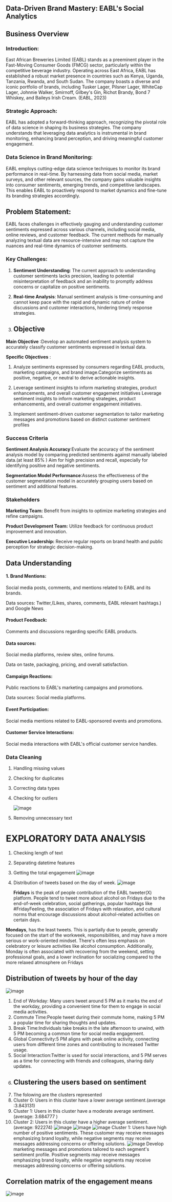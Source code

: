 ## Data-Driven Brand Mastery: EABL's Social Analytics

## Business Overview
### Introduction:
East African Breweries Limited (EABL) stands as a preeminent player in the Fast-Moving Consumer Goods (FMCG) sector, particularly within the competitive beverage industry. Operating across East Africa, EABL has established a robust market presence in countries such as Kenya, Uganda, Tanzania, Rwanda, and South Sudan. The company boasts a diverse and iconic portfolio of brands, including Tusker Lager, Pilsner Lager, WhiteCap Lager, Johnnie Walker, Smirnoff, Gilbey's Gin, Richot Brandy, Bond 7 Whiskey, and Baileys Irish Cream. (EABL, 2023)

### Strategic Approach:
EABL has adopted a forward-thinking approach, recognizing the pivotal role of data science in shaping its business strategies. The company understands that leveraging data analytics is instrumental in brand monitoring, enhancing brand perception, and driving meaningful customer engagement.
### Data Science in Brand Monitoring:
EABL employs cutting-edge data science techniques to monitor its brand performance in real-time. By harnessing data from social media, market surveys, and other relevant sources, the company gains valuable insights into consumer sentiments, emerging trends, and competitive landscapes. This enables EABL to proactively respond to market dynamics and fine-tune its branding strategies accordingly.

##  Problem Statement:

EABL faces challenges in effectively gauging and understanding customer sentiments expressed across various channels, including social media, online reviews, and customer feedback. The current methods for manually analyzing textual data are resource-intensive and may not capture the nuances and real-time dynamics of customer sentiments.
### Key Challenges:

1. <b>Sentiment Understanding</b>: The current approach to understanding customer sentiments lacks precision, leading to potential misinterpretation of feedback and an inability to promptly address concerns or capitalize on positive sentiments.

2. <b>Real-time Analysis</b>: Manual sentiment analysis is time-consuming and cannot keep pace with the rapid and dynamic nature of online discussions and customer interactions, hindering timely response strategies.
3. ## Objective
<b>Main Objective</b> :Develop an automated sentiment analysis system to accurately classify customer sentiments expressed in textual data.


<b>Specific Objectives</b> :
1. Analyze sentiments expressed by consumers regarding EABL products, marketing campaigns, and brand image.Categorize sentiments as positive, negative, or neutral to derive actionable insights.

2. Leverage sentiment insights to inform marketing strategies, product enhancements, and overall customer engagement initiatives Leverage sentiment insights to inform marketing strategies, product enhancements, and overall customer engagement initiatives.

3. Implement sentiment-driven customer segmentation to tailor marketing messages and promotions based on distinct customer sentiment profiles
###  Success Criteria
<b>Sentiment Analysis Accuracy</b>:Evaluate the accuracy of the sentiment analysis model by comparing predicted sentiments against manually labeled data.(at least 85% )
Aim for high precision and recall, especially for identifying positive and negative sentiments.

<b>Segmentation Model Performance</b>:Assess the effectiveness of the customer segmentation model in accurately grouping users based on sentiment and additional features.

### Stakeholders

<b>Marketing Team:</b> Benefit from insights to optimize marketing strategies and refine campaigns.

<b>Product Development Team:</b> Utilize feedback for continuous product improvement and innovation.

<b>Executive Leadership:</b> Receive regular reports on brand health and public perception for strategic decision-making.
## Data Understanding

#### 1. Brand Mentions:

Social media posts, comments, and mentions related to EABL and its brands.

Data sources: Twitter,(Likes, shares, comments, EABL relevant hashtags.) and Google News 


#### Product Feedback:

Comments and discussions regarding specific EABL products.

#### Data sources:

Social media platforms, review sites, online forums.

Data on taste, packaging, pricing, and overall satisfaction.

#### Campaign Reactions:

Public reactions to EABL's marketing campaigns and promotions.

Data sources: Social media platforms.

#### Event Participation:

Social media mentions related to EABL-sponsored events and promotions.

#### Customer Service Interactions:

Social media interactions with EABL's official customer service handles.
### Data Cleaning
1. Handling missing values
2. Checking for duplicates
3. Correcting data types
4. Checking for outliers

   ![image](https://github.com/JETshelf/EABL-Sentiment-Analysis/assets/133136216/a3c7c0f9-90cf-4359-9300-15c4b24d84df)
5. Removing unnecessary text

# EXPLORATORY DATA ANALYSIS
1. Checking length of text
2. Separating datetime features
3. Getting the total engagement
   ![image](https://github.com/JETshelf/EABL-Sentiment-Analysis/assets/133136216/b8df113c-43d6-4b72-9a89-ecd15018e2e5)
4. Distribution of tweets based on the day of week.
![image](https://github.com/JETshelf/EABL-Sentiment-Analysis/assets/133136216/f3cb54b5-65b6-4844-88d7-fb10435ee0a4)

   <b>Fridays</b> is the peak of people contribution of the EABL tweeter(X) platform. People tend to tweet more about alcohol on Fridays due to the end-of-week celebration, social gatherings, popular hashtags like #FridayFeeling, the association of Fridays with relaxation, and cultural norms that encourage discussions about alcohol-related activities on certain days.  

<b>Mondays</b>, has the least tweets. This is partially due to people, generally focused on the start of the workweek, responsibilities, and may have a more serious or work-oriented mindset. There's often less emphasis on celebratory or leisure activities like alcohol consumption. Additionally, Monday is often associated with recovering from the weekend, setting professional goals, and a lower inclination for socializing compared to the more relaxed atmosphere on Fridays
## Distribution of tweets by hour of the day
![image](https://github.com/JETshelf/EABL-Sentiment-Analysis/assets/133136216/30f0c453-62ef-491e-8411-56ce8ace7396)
1. End of Workday: Many users tweet around 5 PM as it marks the end of the workday, providing a convenient time for them to engage in social media activities.
2. Commute Time:People tweet during their commute home, making 5 PM a popular time for sharing thoughts and updates.
3. Break Time:Individuals take breaks in the late afternoon to unwind, with 5 PM becoming a common time for social media engagement.
4. Global Connectivity:5 PM aligns with peak online activity, connecting users from different time zones and contributing to increased Twitter usage.
5. Social Interaction:Twitter is used for social interactions, and 5 PM serves as a time for connecting with friends and colleagues, sharing daily updates.
6. ## Clustering the users based on sentiment
7. The folowing are the clusters represented
1. Cluster 0: Users in this cluster have  a lower average sentiment.(average :3.843131)
2. Cluster 1: Users in this cluster have  a moderate average sentiment.(average: 3.684777 )
3. Cluster 2: Users in this cluster have a higher average sentiment.(average: 922274)
 ![image](https://github.com/JETshelf/EABL-Sentiment-Analysis/assets/133136216/a3f4bea0-249c-4fe6-970c-7f653c0c7028)
![image](https://github.com/JETshelf/EABL-Sentiment-Analysis/assets/133136216/f7f3ae1c-135d-4689-b3bb-89d070c38aa4)
![image](https://github.com/JETshelf/EABL-Sentiment-Analysis/assets/133136216/0da296d3-5a75-4712-a8ad-77c65ad55856)
 Cluster 1: Users have high number of positive sentiments.
These customer may receive messages emphasizing brand loyalty, while negative segments may receive messages addressing concerns or offering solutions.
![image](https://github.com/JETshelf/EABL-Sentiment-Analysis/assets/133136216/07eba0db-f504-4f19-8387-7df4cfb90900)
Develop marketing messages and promotions tailored to each segment's sentiment profile. Positive segments may receive messages emphasizing brand loyalty, while negative segments may receive messages addressing concerns or offering solutions.
## Correlation matrix of the engagement means
![image](https://github.com/JETshelf/EABL-Sentiment-Analysis/assets/133136216/1f343446-ad35-4d06-84ec-3265855446b5)
